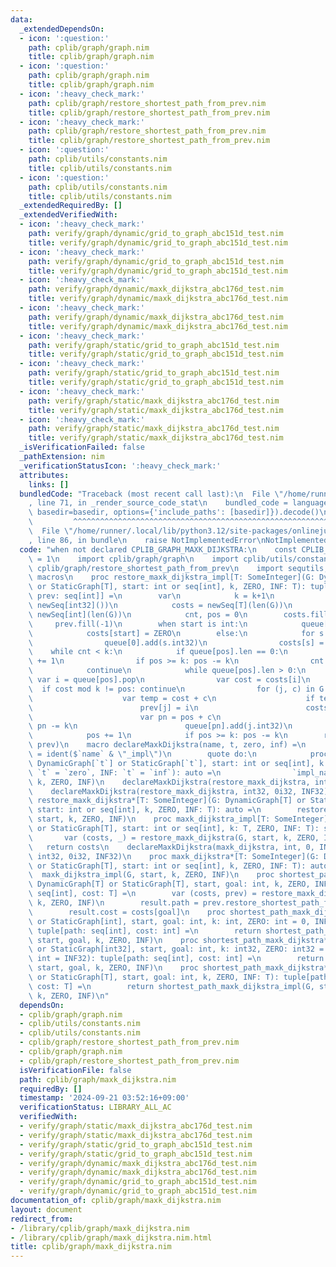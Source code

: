 ```yaml
---
data:
  _extendedDependsOn:
  - icon: ':question:'
    path: cplib/graph/graph.nim
    title: cplib/graph/graph.nim
  - icon: ':question:'
    path: cplib/graph/graph.nim
    title: cplib/graph/graph.nim
  - icon: ':heavy_check_mark:'
    path: cplib/graph/restore_shortest_path_from_prev.nim
    title: cplib/graph/restore_shortest_path_from_prev.nim
  - icon: ':heavy_check_mark:'
    path: cplib/graph/restore_shortest_path_from_prev.nim
    title: cplib/graph/restore_shortest_path_from_prev.nim
  - icon: ':question:'
    path: cplib/utils/constants.nim
    title: cplib/utils/constants.nim
  - icon: ':question:'
    path: cplib/utils/constants.nim
    title: cplib/utils/constants.nim
  _extendedRequiredBy: []
  _extendedVerifiedWith:
  - icon: ':heavy_check_mark:'
    path: verify/graph/dynamic/grid_to_graph_abc151d_test.nim
    title: verify/graph/dynamic/grid_to_graph_abc151d_test.nim
  - icon: ':heavy_check_mark:'
    path: verify/graph/dynamic/grid_to_graph_abc151d_test.nim
    title: verify/graph/dynamic/grid_to_graph_abc151d_test.nim
  - icon: ':heavy_check_mark:'
    path: verify/graph/dynamic/maxk_dijkstra_abc176d_test.nim
    title: verify/graph/dynamic/maxk_dijkstra_abc176d_test.nim
  - icon: ':heavy_check_mark:'
    path: verify/graph/dynamic/maxk_dijkstra_abc176d_test.nim
    title: verify/graph/dynamic/maxk_dijkstra_abc176d_test.nim
  - icon: ':heavy_check_mark:'
    path: verify/graph/static/grid_to_graph_abc151d_test.nim
    title: verify/graph/static/grid_to_graph_abc151d_test.nim
  - icon: ':heavy_check_mark:'
    path: verify/graph/static/grid_to_graph_abc151d_test.nim
    title: verify/graph/static/grid_to_graph_abc151d_test.nim
  - icon: ':heavy_check_mark:'
    path: verify/graph/static/maxk_dijkstra_abc176d_test.nim
    title: verify/graph/static/maxk_dijkstra_abc176d_test.nim
  - icon: ':heavy_check_mark:'
    path: verify/graph/static/maxk_dijkstra_abc176d_test.nim
    title: verify/graph/static/maxk_dijkstra_abc176d_test.nim
  _isVerificationFailed: false
  _pathExtension: nim
  _verificationStatusIcon: ':heavy_check_mark:'
  attributes:
    links: []
  bundledCode: "Traceback (most recent call last):\n  File \"/home/runner/.local/lib/python3.12/site-packages/onlinejudge_verify/documentation/build.py\"\
    , line 71, in _render_source_code_stat\n    bundled_code = language.bundle(stat.path,\
    \ basedir=basedir, options={'include_paths': [basedir]}).decode()\n          \
    \         ^^^^^^^^^^^^^^^^^^^^^^^^^^^^^^^^^^^^^^^^^^^^^^^^^^^^^^^^^^^^^^^^^^^^^^^^^^^^^^^^^\n\
    \  File \"/home/runner/.local/lib/python3.12/site-packages/onlinejudge_verify/languages/nim.py\"\
    , line 86, in bundle\n    raise NotImplementedError\nNotImplementedError\n"
  code: "when not declared CPLIB_GRAPH_MAXK_DIJKSTRA:\n    const CPLIB_GRAPH_MAXK_DIJKSTRA*\
    \ = 1\n    import cplib/graph/graph\n    import cplib/utils/constants\n    import\
    \ cplib/graph/restore_shortest_path_from_prev\n    import sequtils, algorithm,\
    \ macros\n    proc restore_maxk_dijkstra_impl[T: SomeInteger](G: DynamicGraph[T]\
    \ or StaticGraph[T], start: int or seq[int], k, ZERO, INF: T): tuple[costs: seq[T],\
    \ prev: seq[int]] =\n        var\n            k = k+1\n            queue = newSeqWith(k,\
    \ newSeq[int32]())\n            costs = newSeq[T](len(G))\n            prev =\
    \ newSeq[int](len(G))\n            cnt, pos = 0\n        costs.fill(INF)\n   \
    \     prev.fill(-1)\n        when start is int:\n            queue[0].add(start.int32)\n\
    \            costs[start] = ZERO\n        else:\n            for s in start:\n\
    \                queue[0].add(s.int32)\n                costs[s] = ZERO\n    \
    \    while cnt < k:\n            if queue[pos].len == 0:\n                pos\
    \ += 1\n                if pos >= k: pos -= k\n                cnt += 1\n    \
    \            continue\n            while queue[pos].len > 0:\n               \
    \ var i = queue[pos].pop\n                var cost = costs[i]\n              \
    \  if cost mod k != pos: continue\n                for (j, c) in G.to_and_cost(i):\n\
    \                    var temp = cost + c\n                    if temp < costs[j]:\n\
    \                        prev[j] = i\n                        costs[j] = temp\n\
    \                        var pn = pos + c\n                        if pn >= k:\
    \ pn -= k\n                        queue[pn].add(j.int32)\n            cnt = 0\n\
    \            pos += 1\n            if pos >= k: pos -= k\n        return (costs,\
    \ prev)\n    macro declareMaxkDijkstra(name, t, zero, inf) =\n        let impl_name\
    \ = ident($`name` & \"_impl\")\n        quote do:\n            proc `name`*(G:\
    \ DynamicGraph[`t`] or StaticGraph[`t`], start: int or seq[int], k: `t`, ZERO:\
    \ `t` = `zero`, INF: `t` = `inf`): auto =\n                `impl_name`(G, start,\
    \ k, ZERO, INF)\n    declareMaxkDijkstra(restore_maxk_dijkstra, int, 0, INF64)\n\
    \    declareMaxkDijkstra(restore_maxk_dijkstra, int32, 0i32, INF32)\n    proc\
    \ restore_maxk_dijkstra*[T: SomeInteger](G: DynamicGraph[T] or StaticGraph[T],\
    \ start: int or seq[int], k, ZERO, INF: T): auto =\n        restore_maxk_dijkstra_impl(G,\
    \ start, k, ZERO, INF)\n    proc maxk_dijkstra_impl[T: SomeInteger](G: DynamicGraph[T]\
    \ or StaticGraph[T], start: int or seq[int], k: T, ZERO, INF: T): seq[T] =\n \
    \       var (costs, _) = restore_maxk_dijkstra(G, start, k, ZERO, INF)\n     \
    \   return costs\n    declareMaxkDijkstra(maxk_dijkstra, int, 0, INF64)\n    declareMaxkDijkstra(maxk_dijkstra,\
    \ int32, 0i32, INF32)\n    proc maxk_dijkstra*[T: SomeInteger](G: DynamicGraph[T]\
    \ or StaticGraph[T], start: int or seq[int], k, ZERO, INF: T): auto =\n      \
    \  maxk_dijkstra_impl(G, start, k, ZERO, INF)\n    proc shortest_path_maxk_dijkstra_impl[T](G:\
    \ DynamicGraph[T] or StaticGraph[T], start, goal: int, k, ZERO, INF: T): tuple[path:\
    \ seq[int], cost: T] =\n        var (costs, prev) = restore_maxk_dijkstra(G, start,\
    \ k, ZERO, INF)\n        result.path = prev.restore_shortest_path_from_prev(goal)\n\
    \        result.cost = costs[goal]\n    proc shortest_path_maxk_dijkstra*(G: DynamicGraph[int]\
    \ or StaticGraph[int], start, goal: int, k: int, ZERO: int = 0, INF: int = INF64):\
    \ tuple[path: seq[int], cost: int] =\n        return shortest_path_maxk_dijkstra_impl(G,\
    \ start, goal, k, ZERO, INF)\n    proc shortest_path_maxk_dijkstra*(G: DynamicGraph[int32]\
    \ or StaticGraph[int32], start, goal: int, k: int32, ZERO: int32 = 0.int32, INF:\
    \ int = INF32): tuple[path: seq[int], cost: int] =\n        return shortest_path_maxk_dijkstra_impl(G,\
    \ start, goal, k, ZERO, INF)\n    proc shortest_path_maxk_dijkstra*[T](G: DynamicGraph[T]\
    \ or StaticGraph[T], start, goal: int, k, ZERO, INF: T): tuple[path: seq[int],\
    \ cost: T] =\n        return shortest_path_maxk_dijkstra_impl(G, start, goal,\
    \ k, ZERO, INF)\n"
  dependsOn:
  - cplib/graph/graph.nim
  - cplib/utils/constants.nim
  - cplib/utils/constants.nim
  - cplib/graph/restore_shortest_path_from_prev.nim
  - cplib/graph/graph.nim
  - cplib/graph/restore_shortest_path_from_prev.nim
  isVerificationFile: false
  path: cplib/graph/maxk_dijkstra.nim
  requiredBy: []
  timestamp: '2024-09-21 03:52:16+09:00'
  verificationStatus: LIBRARY_ALL_AC
  verifiedWith:
  - verify/graph/static/maxk_dijkstra_abc176d_test.nim
  - verify/graph/static/maxk_dijkstra_abc176d_test.nim
  - verify/graph/static/grid_to_graph_abc151d_test.nim
  - verify/graph/static/grid_to_graph_abc151d_test.nim
  - verify/graph/dynamic/maxk_dijkstra_abc176d_test.nim
  - verify/graph/dynamic/maxk_dijkstra_abc176d_test.nim
  - verify/graph/dynamic/grid_to_graph_abc151d_test.nim
  - verify/graph/dynamic/grid_to_graph_abc151d_test.nim
documentation_of: cplib/graph/maxk_dijkstra.nim
layout: document
redirect_from:
- /library/cplib/graph/maxk_dijkstra.nim
- /library/cplib/graph/maxk_dijkstra.nim.html
title: cplib/graph/maxk_dijkstra.nim
---
```

